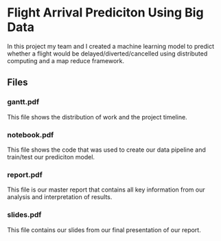 # Flight Arrival Prediciton Using Big Data
In this project my team and I created a machine learning model to predict whether a flight would be delayed/diverted/cancelled using distributed computing and a map reduce framework.  

## Files

### gantt.pdf
This file shows the distribution of work and the project timeline. 

### notebook.pdf
This file shows the code that was used to create our data pipeline and train/test our prediciton model.

### report.pdf
This file is our master report that contains all key information from our analysis and interpretation of results.

### slides.pdf
This file contains our slides from our final presentation of our report.